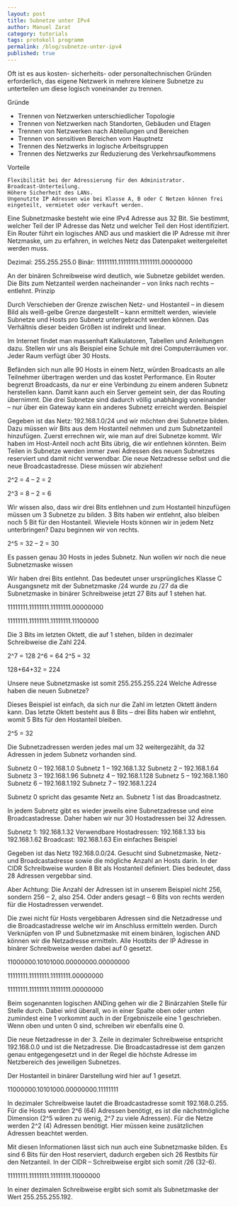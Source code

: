 ```yaml
---
layout: post
title: Subnetze unter IPv4
author: Manuel Zarat
category: tutorials
tags: protokoll programm
permalink: /blog/subnetze-unter-ipv4
published: true
---
```


Oft ist es aus kosten- sicherheits- oder personaltechnischen Gründen erforderlich, das eigene Netzwerk in mehrere kleinere Subnetze zu unterteilen um diese logisch voneinander zu trennen.
<!--excerpt_separator-->
Gründe

<ul>
<li>Trennen von Netzwerken unterschiedlicher Topologie</li>
<li>Trennen von Netzwerken nach Standorten, Gebäuden und Etagen</li>
<li>Trennen von Netzwerken nach Abteilungen und Bereichen</li>
<li>Trennen von sensitiven Bereichen vom Hauptnetz</li>
<li>Trennen des Netzwerks in logische Arbeitsgruppen</li>
<li>Trennen des Netzwerks zur Reduzierung des Verkehrsaufkommens</li>
</ul>

Vorteile

    Flexibilität bei der Adressierung für den Administrator.
    Broadcast-Unterteilung.
    Höhere Sicherheit des LANs.
    Ungenutzte IP Adressen wie bei Klasse A, B oder C Netzen können frei eingeteilt, vermietet oder verkauft werden.

Eine Subnetzmaske besteht wie eine IPv4 Adresse aus 32 Bit. Sie bestimmt, welcher Teil der IP Adresse das Netz und welcher Teil den Host identifiziert. Ein Router führt ein logisches AND aus und maskiert die IP Adresse mit ihrer Netzmaske, um zu erfahren, in welches Netz das Datenpaket weitergeleitet werden muss.

Dezimal: 255.255.255.0
Binär: 11111111.11111111.11111111.00000000

An der binären Schreibweise wird deutlich, wie Subnetze gebildet werden. Die Bits zum Netzanteil werden nacheinander – von links nach rechts – entlehnt.
Prinzip

Durch Verschieben der Grenze zwischen Netz- und Hostanteil – in diesem Bild als weiß-gelbe Grenze dargestellt – kann ermittelt werden, wieviele Subnetze und Hosts pro Subnetz untergebracht werden können. Das Verhältnis dieser beiden Größen ist indirekt und linear.

Im Internet findet man massenhaft Kalkulatoren, Tabellen und Anleitungen dazu. Stellen wir uns als Beispiel eine Schule mit drei Computerräumen vor. Jeder Raum verfügt über 30 Hosts.

Befänden sich nun alle 90 Hosts in einem Netz, würden Broadcasts an alle Teilnehmer übertragen werden und das kostet Performance. Ein Router begrenzt Broadcasts, da nur er eine Verbindung zu einem anderen Subnetz herstellen kann. Damit kann auch ein Server gemeint sein, der das Routing übernimmt. Die drei Subnetze sind dadurch völlig unabhängig voneinander – nur über ein Gateway kann ein anderes Subnetz erreicht werden.
Beispiel

Gegeben ist das Netz: 192.168.1.0/24 und wir möchten drei Subnetze bilden. Dazu müssen wir Bits aus dem Hostanteil nehmen und zum Subnetzanteil hinzufügen. Zuerst errechnen wir, wie man auf drei Subnetze kommt. Wir haben im Host-Anteil noch acht Bits übrig, die wir entlehnen könnten. Beim Teilen in Subnetze werden immer zwei Adressen des neuen Subnetzes reserviert und damit nicht verwendbar. Die neue Netzadresse selbst und die neue Broadcastadresse. Diese müssen wir abziehen!

2^2 = 4 – 2 = 2

2^3 = 8 – 2 = 6

Wir wissen also, dass wir drei Bits entlehnen und zum Hostanteil hinzufügen müssen um 3 Subnetze zu bilden. 3 Bits haben wir entlehnt, also bleiben noch 5 Bit für den Hostanteil. Wieviele Hosts können wir in jedem Netz unterbringen? Dazu beginnen wir von rechts.

2^5 = 32 – 2 = 30

Es passen genau 30 Hosts in jedes Subnetz.
Nun wollen wir noch die neue Subnetzmaske wissen

Wir haben drei Bits entlehnt. Das bedeutet unser ursprüngliches Klasse C Ausgangsnetz mit der Subnetzmaske /24 wurde zu /27 da die Subnetzmaske in binärer Schreibweise jetzt 27 Bits auf 1 stehen hat.

11111111.11111111.11111111.00000000

11111111.11111111.11111111.11100000

Die 3 Bits im letzten Oktett, die auf 1 stehen, bilden in dezimaler Schreibweise die Zahl 224.

2^7 = 128
2^6 = 64
2^5 = 32

128+64+32 = 224

Unsere neue Subnetzmaske ist somit 255.255.255.224
Welche Adresse haben die neuen Subnetze?

Dieses Beispiel ist einfach, da sich nur die Zahl im letzten Oktett ändern kann. Das letzte Oktett besteht aus 8 Bits – drei Bits haben wir entlehnt, womit 5 Bits für den Hostanteil bleiben.

2^5 = 32

Die Subnetzadressen werden jedes mal um 32 weitergezählt, da 32 Adressen in jedem Subnetz vorhanden sind.

Subnetz 0 – 192.168.1.0
Subnetz 1 – 192.168.1.32
Subnetz 2 – 192.168.1.64
Subnetz 3 – 192.168.1.96
Subnetz 4 – 192.168.1.128
Subnetz 5 – 192.168.1.160
Subnetz 6 – 192.168.1.192
Subnetz 7 – 192.168.1.224

Subnetz 0 spricht das gesamte Netz an. Subnetz 1 ist das Broadcastnetz.

In jedem Subnetz gibt es wieder jeweils eine Subnetzadresse und eine Broadcastadresse. Daher haben wir nur 30 Hostadressen bei 32 Adressen.

Subnetz 1: 192.168.1.32
Verwendbare Hostadressen: 192.168.1.33 bis 192.168.1.62
Broadcast: 192.168.1.63
Ein einfaches Beispiel

Gegeben ist das Netz 192.168.0.0/24. Gesucht sind Subnetzmaske, Netz- und Broadcastadresse sowie die mögliche Anzahl an Hosts darin. In der CIDR Schreibweise wurden 8 Bit als Hostanteil definiert. Dies bedeutet, dass 28 Adressen vergebbar sind.

Aber Achtung: Die Anzahl der Adressen ist in unserem Beispiel nicht 256, sondern 256 – 2, also 254. Oder anders gesagt – 6 Bits von rechts werden für die Hostadressen verwendet.

Die zwei nicht für Hosts vergebbaren Adressen sind die Netzadresse und die Broadcastadresse welche wir im Anschluss ermitteln werden. Durch Verknüpfen von IP und Subnetzmaske mit einem binären, logischen AND können wir die Netzadresse ermitteln. Alle Hostbits der IP Adresse in binärer Schreibweise werden dabei auf 0 gesetzt.

11000000.10101000.00000000.00000000

11111111.11111111.11111111.00000000

11111111.11111111.11111111.00000000

Beim sogenannten logischen ANDing gehen wir die 2 Binärzahlen Stelle für Stelle durch. Dabei wird überall, wo in einer Spalte oben oder unten zumindest eine 1 vorkommt auch in der Ergebniszeile eine 1 geschrieben. Wenn oben und unten 0 sind, schreiben wir ebenfalls eine 0.

Die neue Netzadresse in der 3. Zeile in dezimaler Schreibweise entspricht 192.168.0.0 und ist die Netzadresse. Die Broadcastadresse ist dem ganzen genau entgegengesetzt und in der Regel die höchste Adresse im Netzbereich des jeweiligen Subnetzes.

Der Hostanteil in binärer Darstellung wird hier auf 1 gesetzt.

11000000.10101000.00000000.11111111

In dezimaler Schreibweise lautet die Broadcastadresse somit 192.168.0.255. Für die Hosts werden 2^6 (64) Adressen benötigt, es ist die nächstmögliche Dimension (2^5 wären zu wenig, 2^7 zu viele Adressen). Für die Netze werden 2^2 (4) Adressen benötigt. Hier müssen keine zusätzlichen Adressen beachtet werden.

Mit diesen Informationen lässt sich nun auch eine Subnetzmaske bilden. Es sind 6 Bits für den Host reserviert, dadurch ergeben sich 26 Restbits für den Netzanteil. In der CIDR – Schreibweise ergibt sich somit /26 (32-6).

11111111.11111111.11111111.11000000

In einer dezimalen Schreibweise ergibt sich somit als Subnetzmaske der Wert 255.255.255.192.
